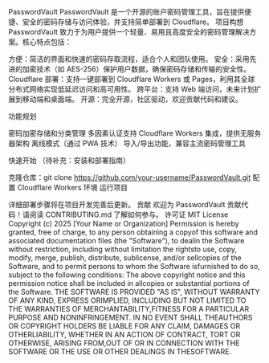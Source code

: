 PasswordVault
PasswordVault 是一个开源的账户密码管理工具，旨在提供便捷、安全的密码存储与访问体验，并支持简单部署到 Cloudflare。
项目构想
PasswordVault 致力于为用户提供一个轻量、易用且高度安全的密码管理解决方案。核心特点包括：

方便：简洁的界面和快速的密码存取流程，适合个人和团队使用。
安全：采用先进的加密技术（如 AES-256）保护用户数据，确保密码存储和传输的安全性。
Cloudflare 部署：支持一键部署到 Cloudflare Workers 或 Pages，利用其全球分布式网络实现低延迟访问和高可用性。
跨平台：支持 Web 端访问，未来计划扩展到移动端和桌面端。
开源：完全开源，社区驱动，欢迎贡献代码和建议。

功能规划

密码加密存储和分类管理
多因素认证支持
Cloudflare Workers 集成，提供无服务器架构
离线模式（通过 PWA 技术）
导入/导出功能，兼容主流密码管理工具

快速开始
（待补充：安装和部署指南）

克隆仓库：git clone https://github.com/your-username/PasswordVault.git
配置 Cloudflare Workers 环境
运行项目

详细部署步骤将在项目开发完善后更新。
贡献
欢迎为 PasswordVault 贡献代码！请阅读 CONTRIBUTING.md 了解如何参与。
许可证
MIT License
Copyright (c) 2025 [Your Name or Organization]
Permission is hereby granted, free of charge, to any person obtaining a copyof this software and associated documentation files (the "Software"), to dealin the Software without restriction, including without limitation the rightsto use, copy, modify, merge, publish, distribute, sublicense, and/or sellcopies of the Software, and to permit persons to whom the Software isfurnished to do so, subject to the following conditions:
The above copyright notice and this permission notice shall be included in allcopies or substantial portions of the Software.
THE SOFTWARE IS PROVIDED "AS IS", WITHOUT WARRANTY OF ANY KIND, EXPRESS ORIMPLIED, INCLUDING BUT NOT LIMITED TO THE WARRANTIES OF MERCHANTABILITY,FITNESS FOR A PARTICULAR PURPOSE AND NONINFRINGEMENT. IN NO EVENT SHALL THEAUTHORS OR COPYRIGHT HOLDERS BE LIABLE FOR ANY CLAIM, DAMAGES OR OTHERLIABILITY, WHETHER IN AN ACTION OF CONTRACT, TORT OR OTHERWISE, ARISING FROM,OUT OF OR IN CONNECTION WITH THE SOFTWARE OR THE USE OR OTHER DEALINGS IN THESOFTWARE.
